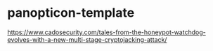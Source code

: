 # panopticon-template

https://www.cadosecurity.com/tales-from-the-honeypot-watchdog-evolves-with-a-new-multi-stage-cryptojacking-attack/
